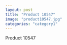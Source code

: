 ```yaml
---
layout: post
title: "Product 10547"
image: "product10547.jpg"
categories: "category1"
---
```

Product 10547

